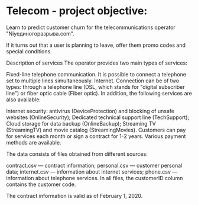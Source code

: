 # Telecom - project objective:
Learn to predict customer churn for the telecommunications operator "Niyeдиногоразрыва.com".

If it turns out that a user is planning to leave, offer them promo codes and special conditions.

Description of services
The operator provides two main types of services:

Fixed-line telephone communication. It is possible to connect a telephone set to multiple lines simultaneously.
Internet. Connection can be of two types: through a telephone line (DSL, which stands for "digital subscriber line") or fiber optic cable (Fiber optic).
In addition, the following services are also available:

Internet security: antivirus (DeviceProtection) and blocking of unsafe websites (OnlineSecurity);
Dedicated technical support line (TechSupport);
Cloud storage for data backup (OnlineBackup);
Streaming TV (StreamingTV) and movie catalog (StreamingMovies).
Customers can pay for services each month or sign a contract for 1-2 years. Various payment methods are available.

The data consists of files obtained from different sources:

contract.csv — contract information;
personal.csv — customer personal data;
internet.csv — information about internet services;
phone.csv — information about telephone services.
In all files, the customerID column contains the customer code.

The contract information is valid as of February 1, 2020.
